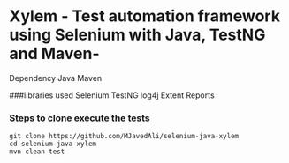 # Xylem - Test automation framework using Selenium with Java, TestNG and Maven-


Dependency
Java
Maven

###libraries used
Selenium
TestNG
log4j
Extent Reports

### Steps to clone execute the tests
```
git clone https://github.com/MJavedAli/selenium-java-xylem
cd selenium-java-xylem
mvn clean test
```
